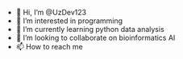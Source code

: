 - 👋 Hi, I’m @UzDev123
- 👀 I’m interested in programming
- 🌱 I’m currently learning python data analysis
- 💞️ I’m looking to collaborate on bioinformatics AI 
- 📫 How to reach me 

<!---
UzDev123/UzDev123 is a ✨ special ✨ repository because its `README.md` (this file) appears on your GitHub profile.
You can click the Preview link to take a look at your changes.
--->
